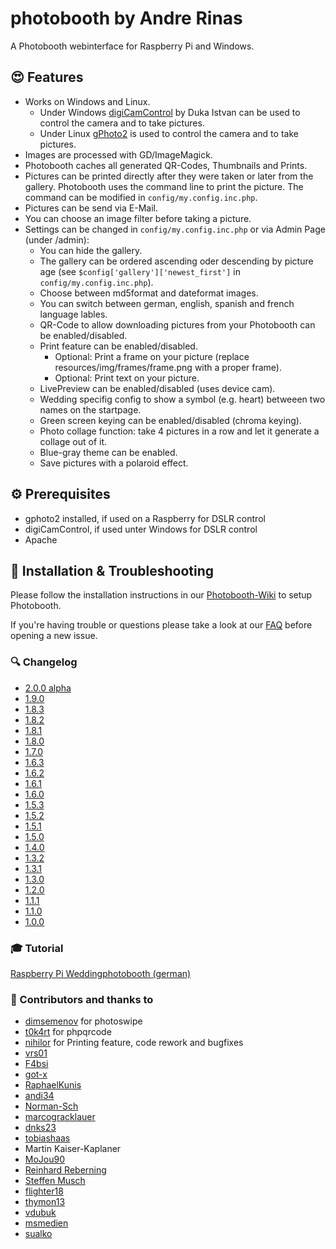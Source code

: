 # photobooth by Andre Rinas
A Photobooth webinterface for Raspberry Pi and Windows.

## :heart_eyes: Features
- Works on Windows and Linux.
  - Under Windows [digiCamControl](http://digicamcontrol.com/) by Duka Istvan can be used to control the camera and to take pictures.
  - Under Linux [gPhoto2](http://gphoto.org/) is used to control the camera and to take pictures.
- Images are processed with GD/ImageMagick.
- Photobooth caches all generated QR-Codes, Thumbnails and Prints.
- Pictures can be printed directly after they were taken or later from the gallery. Photobooth uses the command line to print the picture. The command can be modified in ```config/my.config.inc.php```.
- Pictures can be send via E-Mail.
- You can choose an image filter before taking a picture.
- Settings can be changed in ```config/my.config.inc.php``` or via Admin Page (under /admin):
  - You can hide the gallery.
  - The gallery can be ordered ascending oder descending by picture age (see ```$config['gallery']['newest_first']``` in ```config/my.config.inc.php```).
  - Choose between md5format and dateformat images.
  - You can switch between german, english, spanish and french language lables.
  - QR-Code to allow downloading pictures from your Photobooth can be enabled/disabled.
  - Print feature can be enabled/disabled.
    - Optional: Print a frame on your picture (replace resources/img/frames/frame.png with a proper frame).
    - Optional: Print text on your picture.
  - LivePreview can be enabled/disabled (uses device cam).
  - Wedding specifig config to show a symbol (e.g. heart) betweeen two names on the startpage.
  - Green screen keying can be enabled/disabled (chroma keying).
  - Photo collage function: take 4 pictures in a row and let it generate a collage out of it.
  - Blue-gray theme can be enabled.
  - Save pictures with a polaroid effect.

## :gear: Prerequisites
- gphoto2 installed, if used on a Raspberry for DSLR control
- digiCamControl, if used unter Windows for DSLR control
- Apache

## :wrench: Installation & Troubleshooting
Please follow the installation instructions in our [Photobooth-Wiki](https://github.com/andreknieriem/photobooth/wiki) to setup Photobooth.

If you're having trouble or questions please take a look at our [FAQ](https://github.com/andreknieriem/photobooth/wiki#faq---frequently-asked-questions) before opening a new issue.


### :mag: Changelog
- [2.0.0 alpha](https://github.com/andreknieriem/photobooth/wiki/Changelog#200-alpha)
- [1.9.0](https://github.com/andreknieriem/photobooth/wiki/Changelog#190)
- [1.8.3](https://github.com/andreknieriem/photobooth/wiki/Changelog#183)
- [1.8.2](https://github.com/andreknieriem/photobooth/wiki/Changelog#182)
- [1.8.1](https://github.com/andreknieriem/photobooth/wiki/Changelog#181)
- [1.8.0](https://github.com/andreknieriem/photobooth/wiki/Changelog#180)
- [1.7.0](https://github.com/andreknieriem/photobooth/wiki/Changelog#170)
- [1.6.3](https://github.com/andreknieriem/photobooth/wiki/Changelog#163)
- [1.6.2](https://github.com/andreknieriem/photobooth/wiki/Changelog#162)
- [1.6.1](https://github.com/andreknieriem/photobooth/wiki/Changelog#161)
- [1.6.0](https://github.com/andreknieriem/photobooth/wiki/Changelog#160)
- [1.5.3](https://github.com/andreknieriem/photobooth/wiki/Changelog#153)
- [1.5.2](https://github.com/andreknieriem/photobooth/wiki/Changelog#152)
- [1.5.1](https://github.com/andreknieriem/photobooth/wiki/Changelog#151)
- [1.5.0](https://github.com/andreknieriem/photobooth/wiki/Changelog#150)
- [1.4.0](https://github.com/andreknieriem/photobooth/wiki/Changelog#140)
- [1.3.2](https://github.com/andreknieriem/photobooth/wiki/Changelog#132)
- [1.3.1](https://github.com/andreknieriem/photobooth/wiki/Changelog#131)
- [1.3.0](https://github.com/andreknieriem/photobooth/wiki/Changelog#130)
- [1.2.0](https://github.com/andreknieriem/photobooth/wiki/Changelog#120)
- [1.1.1](https://github.com/andreknieriem/photobooth/wiki/Changelog#111)
- [1.1.0](https://github.com/andreknieriem/photobooth/wiki/Changelog#110)
- [1.0.0](https://github.com/andreknieriem/photobooth/wiki/Changelog#100)

### :mortar_board: Tutorial
[Raspberry Pi Weddingphotobooth (german)](https://www.andrerinas.de/tutorials/raspberry-pi-einen-dslr-weddingphotobooth-erstellen.html)

### :clap: Contributors and thanks to
- [dimsemenov](https://github.com/dimsemenov/photoswipe) for photoswipe
- [t0k4rt](https://github.com/t0k4rt/phpqrcode) for phpqrcode
- [nihilor](https://github.com/nihilor/photobooth) for Printing feature, code rework and bugfixes
- [vrs01](https://github.com/vrs01)
- [F4bsi](https://github.com/F4bsi)
- [got-x](https://github.com/got-x)
- [RaphaelKunis](https://github.com/RaphaelKunis)
- [andi34](https://github.com/andi34)
- [Norman-Sch](https://github.com/Norman-Sch)
- [marcogracklauer](https://github.com/marcogracklauer)
- [dnks23](https://github.com/dnks23)
- [tobiashaas](https://github.com/tobiashaas)
- Martin Kaiser-Kaplaner
- [MoJou90](https://github.com/MoJou90)
- [Reinhard Reberning](https://www.reinhard-rebernig.at/website/websites/fotokasterl)
- [Steffen Musch](https://github.com/Nie-Oh)
- [flighter18](https://github.com/flighter18)
- [thymon13](https://github.com/thymon13)
- [vdubuk](https://github.com/vdubuk)
- [msmedien](https://github.com/msmedien)
- [sualko](https://github.com/sualko)
